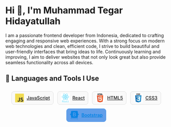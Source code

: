 <h1>Hi 👋, I'm Muhammad Tegar Hidayatullah</h1>
<p>I am a passionate frontend developer from Indonesia, dedicated to crafting engaging and responsive web experiences. With a strong focus on modern web technologies and clean, efficient code, I strive to build beautiful and user-friendly interfaces that bring ideas to life. Continuously learning and improving, I aim to deliver websites that not only look great but also provide seamless functionality across all devices.</p>
<h2>🚀 Languages and Tools I Use</h2>
<style>
  .tech-badges {
    display: flex;
    flex-wrap: wrap;
    gap: 12px; /* jarak antar badge */
    justify-content: center;
    padding: 10px;
  }
  .tech-badge {
    display: flex;
    align-items: center;
    border: 1.5px solid #ddd;
    border-radius: 8px;
    padding: 6px 10px;
    background-color: #f9f9f9;
    transition: box-shadow 0.2s ease;
    cursor: pointer;
  }
  .tech-badge:hover {
    box-shadow: 0 0 8px rgba(0,0,0,0.12);
  }
  .tech-badge img {
    width: 28px;
    height: 28px;
    margin-right: 8px;
  }
  .tech-badge span {
    font-size: 14px;
    font-weight: 600;
    color: #333;
    white-space: nowrap;
  }
</style>

<div class="tech-badges">
  <a href="https://raw.githubusercontent.com/devicons/devicon/master/icons/javascript/javascript-original.svg" target="_blank" class="tech-badge" title="JavaScript">
    <img src="https://raw.githubusercontent.com/devicons/devicon/master/icons/javascript/javascript-original.svg" alt="javascript" />
    <span>JavaScript</span>
  </a>
  <a href="https://raw.githubusercontent.com/devicons/devicon/master/icons/react/react-original-wordmark.svg" target="_blank" class="tech-badge" title="React">
    <img src="https://raw.githubusercontent.com/devicons/devicon/master/icons/react/react-original-wordmark.svg" alt="react" />
    <span>React</span>
  </a>
  <a href="https://raw.githubusercontent.com/devicons/devicon/master/icons/html5/html5-original-wordmark.svg" target="_blank" class="tech-badge" title="HTML5">
    <img src="https://raw.githubusercontent.com/devicons/devicon/master/icons/html5/html5-original-wordmark.svg" alt="html5" />
    <span>HTML5</span>
  </a>
  <a href="https://raw.githubusercontent.com/devicons/devicon/master/icons/css3/css3-original-wordmark.svg" target="_blank" class="tech-badge" title="CSS3">
    <img src="https://raw.githubusercontent.com/devicons/devicon/master/icons/css3/css3-original-wordmark.svg" alt="css3" />
    <span>CSS3</span>
  </a>
  <a href="https://raw.githubusercontent.com/devicons/devicon/master/icons/bootstrap/bootstrap-plain-wordmark.svg" target="_blank" class="tech-badge" title="Bootstrap" style="filter: invert(28%) sepia(97%) saturate(2823%) hue-rotate(187deg) brightness(95%) contrast(92%);">
    <img src="https://raw.githubusercontent.com/devicons/devicon/master/icons/bootstrap/bootstrap-plain-wordmark.svg" alt="bootstrap" />
    <span>Bootstrap</span>
  </a>
  <!-- Tambahkan badge lain dengan pola sama -->
</div>
